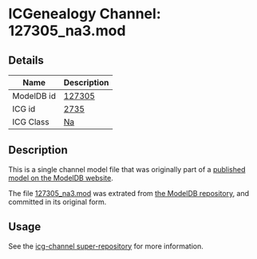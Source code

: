 # ICGenealogy Channel: 127305\_na3.mod

## Details

Name | Description
---- | -----------
ModelDB id | [127305](http://senselab.med.yale.edu/ModelDB/ShowModel.cshtml?model=127305)
ICG id | [2735](http://icg.neurotheory.ox.ac.uk/channels/2/2735)
ICG Class | [Na](http://icg.neurotheory.ox.ac.uk/channels/2)

## Description

This is a single channel model file that was originally part of a [published model on the ModelDB website](http://senselab.med.yale.edu/mModelDB/ShowModel.cshtml?model=127305).

The file [127305\_na3.mod](127305_na3.mod) was extrated from [the ModelDB repository](http://senselab.med.yale.edu/ModelDB/ShowModel.cshtml?model=127305), and committed in its original form.

## Usage

See the [icg-channel super-repository](https://github.com/icgenealogy/icg-channels) for more information.